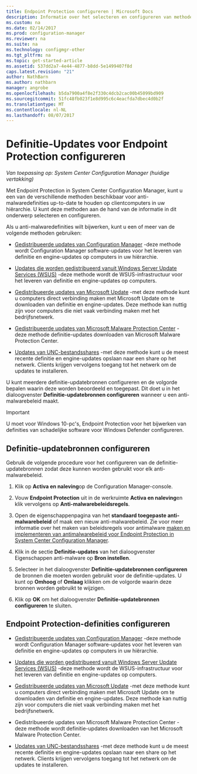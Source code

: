 ```yaml
---
title: Endpoint Protection configureren | Microsoft Docs
description: Informatie over het selecteren en configureren van methoden met Endpoint Protection in System Center Configuration Manager en anti-malwaredefinities up-to-date te houden op clientcomputers.
ms.custom: na
ms.date: 02/14/2017
ms.prod: configuration-manager
ms.reviewer: na
ms.suite: na
ms.technology: configmgr-other
ms.tgt_pltfrm: na
ms.topic: get-started-article
ms.assetid: 537dd2a7-4e44-4877-b8dd-5e1499407f8d
caps.latest.revision: "21"
author: NathBarn
ms.author: nathbarn
manager: angrobe
ms.openlocfilehash: b5da7900a4f8e2f330c4dcb2cac00b45099bd909
ms.sourcegitcommit: 51fc48fb023f1e8d995c6c4eacfda7dbec4d0b2f
ms.translationtype: MT
ms.contentlocale: nl-NL
ms.lasthandoff: 08/07/2017
---
```

#  <a name="configure-definition-updates-for-endpoint-protection"></a>Definitie-Updates voor Endpoint Protection configureren  

*Van toepassing op: System Center Configuration Manager (huidige vertakking)*

 Met Endpoint Protection in System Center Configuration Manager, kunt u een van de verschillende methoden beschikbaar voor anti-malwaredefinities up-to-date te houden op clientcomputers in uw hiërarchie. U kunt deze methoden aan de hand van de informatie in dit onderwerp selecteren en configureren.

 Als u anti-malwaredefinities wilt bijwerken, kunt u een of meer van de volgende methoden gebruiken:

-   [Gedistribueerde updates van Configuration Manager](endpoint-definitions-configmgr.md) -deze methode wordt Configuration Manager software-updates voor het leveren van definitie en engine-updates op computers in uw hiërarchie.

-   [Updates die worden gedistribueerd vanuit Windows Server Update Services (WSUS)](endpoint-definitions-wsus.md) -deze methode wordt de WSUS-infrastructuur voor het leveren van definitie en engine-updates op computers.

-   [Gedistribueerde updates van Microsoft Update](endpoint-definitions-microsoft-updates.md) -met deze methode kunt u computers direct verbinding maken met Microsoft Update om te downloaden van definitie en engine-updates. Deze methode kan nuttig zijn voor computers die niet vaak verbinding maken met het bedrijfsnetwerk.

-   [Gedistribueerde updates van Microsoft Malware Protection Center](endpoint-definitions-protection-center.md) -deze methode definitie-updates downloaden van Microsoft Malware Protection Center.

-   [Updates van UNC-bestandsshares](endpoint-definitions-network.md) -met deze methode kunt u de meest recente definitie en engine-updates opslaan naar een share op het netwerk. Clients krijgen vervolgens toegang tot het netwerk om de updates te installeren.

 U kunt meerdere definitie-updatebronnen configureren en de volgorde bepalen waarin deze worden beoordeeld en toegepast. Dit doet u in het dialoogvenster **Definitie-updatebronnen configureren** wanneer u een anti-malwarebeleid maakt.

> [!IMPORTANT]
>  U moet voor Windows 10-pc's, Endpoint Protection voor het bijwerken van definities van schadelijke software voor Windows Defender configureren.

## <a name="how-to-configure-definition-update-sources"></a>Definitie-updatebronnen configureren
 Gebruik de volgende procedure voor het configureren van de definitie-updatebronnen zodat deze kunnen worden gebruikt voor elk anti-malwarebeleid.

1.  Klik op **Activa en naleving**op de Configuration Manager-console.

2.  Vouw **Endpoint Protection** uit in de werkruimte **Activa en naleving**en klik vervolgens op **Anti-malwarebeleidsregels**.

3.  Open de eigenschappenpagina van het **standaard toegepaste anti-malwarebeleid** of maak een nieuw anti-malwarebeleid. Zie voor meer informatie over het maken van beleidsregels voor antimalware [maken en implementeren van antimalwarebeleid voor Endpoint Protection in System Center Configuration Manager](endpoint-antimalware-policies.md).

4.  Klik in de sectie **Definitie-updates** van het dialoogvenster Eigenschappen anti-malware op **Bron instellen**.

5.  Selecteer in het dialoogvenster **Definitie-updatebronnen configureren** de bronnen die moeten worden gebruikt voor de definitie-updates. U kunt op **Omhoog** of **Omlaag** klikken om de volgorde waarin deze bronnen worden gebruikt te wijzigen.

6.  Klik op **OK** om het dialoogvenster **Definitie-updatebronnen configureren** te sluiten.

## <a name="configure-endpoint-protection-definitions"></a>Endpoint Protection-definities configureren

-   [Gedistribueerde updates van Configuration Manager](endpoint-definitions-configmgr.md) -deze methode wordt Configuration Manager software-updates voor het leveren van definitie en engine-updates op computers in uw hiërarchie.

-   [Updates die worden gedistribueerd vanuit Windows Server Update Services (WSUS)](endpoint-definitions-wsus.md) -deze methode wordt de WSUS-infrastructuur voor het leveren van definitie en engine-updates op computers.

-   [Gedistribueerde updates van Microsoft Update](endpoint-definitions-microsoft-updates.md) -met deze methode kunt u computers direct verbinding maken met Microsoft Update om te downloaden van definitie en engine-updates. Deze methode kan nuttig zijn voor computers die niet vaak verbinding maken met het bedrijfsnetwerk.

-   Gedistribueerde updates van Microsoft Malware Protection Center - deze methode wordt definitie-updates downloaden van het Microsoft Malware Protection Center.

-   [Updates van UNC-bestandsshares](endpoint-definitions-network.md) -met deze methode kunt u de meest recente definitie en engine-updates opslaan naar een share op het netwerk. Clients krijgen vervolgens toegang tot het netwerk om de updates te installeren.

